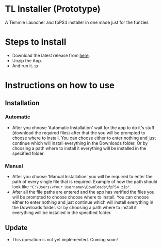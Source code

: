 # TL Installer (Prototype)
A Temmie Launcher and fpPS4 installer in one made just for the funzies

# Steps to Install
- Download the latest release from <a href="https://github.com/Kimiegg/TL_Installer_Prototype/releases/latest">here</a>.
- Unzip the App.
- And run it. :p

# Instructions on how to use

## Installation

### Automatic
- After you choose 'Automatic Installation' wait for the app to do it's stuff (download the required files) after that the you will be prompted to choose where to install. You can choose either to enter nothing and just continue which will install everything in the Downloads folder. Or by choosing a path where to install it everything will be installed in the specified folder.

### Manual
- After you choose 'Manual Installation' you will be required to enter the path of every single file that is required. Example of how the path should look like `"C:\Users\<Your Username>\Downloads\fpPS4.zip"`.
- After all the file paths are entered and the app has verified the files you will be prompted to choose choose where to install. You can choose either to enter nothing and just continue which will install everything in the Downloads folder. Or by choosing a path where to install it everything will be installed in the specified folder.

## Update
- This operation is not yet implemented. Coming soon!
